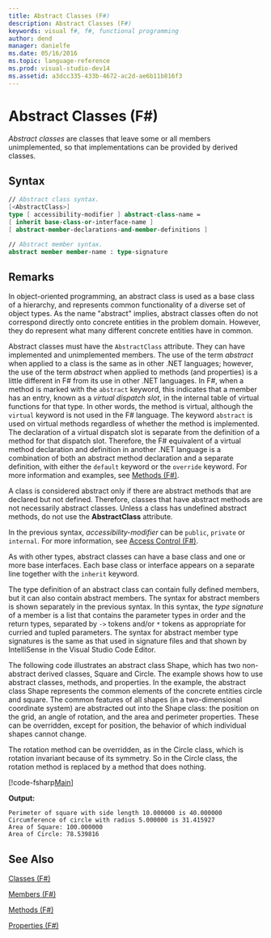 ```yaml
---
title: Abstract Classes (F#)
description: Abstract Classes (F#)
keywords: visual f#, f#, functional programming
author: dend
manager: danielfe
ms.date: 05/16/2016
ms.topic: language-reference
ms.prod: visual-studio-dev14
ms.assetid: a3dcc335-433b-4672-ac2d-ae6b11b816f3 
---
```


# Abstract Classes (F#)

*Abstract classes* are classes that leave some or all members unimplemented, so that implementations can be provided by derived classes.

## Syntax

```fsharp
// Abstract class syntax.
[<AbstractClass>]
type [ accessibility-modifier ] abstract-class-name =
[ inherit base-class-or-interface-name ]
[ abstract-member-declarations-and-member-definitions ]

// Abstract member syntax.
abstract member member-name : type-signature
```

## Remarks
In object-oriented programming, an abstract class is used as a base class of a hierarchy, and represents common functionality of a diverse set of object types. As the name "abstract" implies, abstract classes often do not correspond directly onto concrete entities in the problem domain. However, they do represent what many different concrete entities have in common.

Abstract classes must have the `AbstractClass` attribute. They can have implemented and unimplemented members. The use of the term *abstract* when applied to a class is the same as in other .NET languages; however, the use of the term *abstract* when applied to methods (and properties) is a little different in F# from its use in other .NET languages. In F#, when a method is marked with the `abstract` keyword, this indicates that a member has an entry, known as a *virtual dispatch slot*, in the internal table of virtual functions for that type. In other words, the method is virtual, although the `virtual` keyword is not used in the F# language. The keyword `abstract` is used on virtual methods regardless of whether the method is implemented. The declaration of a virtual dispatch slot is separate from the definition of a method for that dispatch slot. Therefore, the F# equivalent of a virtual method declaration and definition in another .NET language is a combination of both an abstract method declaration and a separate definition, with either the `default` keyword or the `override` keyword. For more information and examples, see [Methods &#40;F&#35;&#41;](Methods-%5BFSharp%5D.md).

A class is considered abstract only if there are abstract methods that are declared but not defined. Therefore, classes that have abstract methods are not necessarily abstract classes. Unless a class has undefined abstract methods, do not use the **AbstractClass** attribute.

In the previous syntax, *accessibility-modifier* can be `public`, `private` or `internal`. For more information, see [Access Control &#40;F&#35;&#41;](Access-Control-%5BFSharp%5D.md).

As with other types, abstract classes can have a base class and one or more base interfaces. Each base class or interface appears on a separate line together with the `inherit` keyword.

The type definition of an abstract class can contain fully defined members, but it can also contain abstract members. The syntax for abstract members is shown separately in the previous syntax. In this syntax, the *type signature* of a member is a list that contains the parameter types in order and the return types, separated by `->` tokens and/or `*` tokens as appropriate for curried and tupled parameters. The syntax for abstract member type signatures is the same as that used in signature files and that shown by IntelliSense in the Visual Studio Code Editor.

The following code illustrates an abstract class Shape, which has two non-abstract derived classes, Square and Circle. The example shows how to use abstract classes, methods, and properties. In the example, the abstract class Shape represents the common elements of the concrete entities circle and square. The common features of all shapes (in a two-dimensional coordinate system) are abstracted out into the Shape class: the position on the grid, an angle of rotation, and the area and perimeter properties. These can be overridden, except for position, the behavior of which individual shapes cannot change.

The rotation method can be overridden, as in the Circle class, which is rotation invariant because of its symmetry. So in the Circle class, the rotation method is replaced by a method that does nothing.

[!code-fsharp[Main](snippets/fslangref1/snippet2901.fs)]

**Output:**

```
Perimeter of square with side length 10.000000 is 40.000000
Circumference of circle with radius 5.000000 is 31.415927
Area of Square: 100.000000
Area of Circle: 78.539816
```

## See Also
[Classes &#40;F&#35;&#41;](Classes-%5BFSharp%5D.md)

[Members &#40;F&#35;&#41;](Members-%5BFSharp%5D.md)

[Methods &#40;F&#35;&#41;](Methods-%5BFSharp%5D.md)

[Properties &#40;F&#35;&#41;](Properties-%5BFSharp%5D.md)